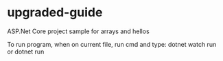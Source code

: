 # upgraded-guide
ASP.Net Core project sample for arrays and hellos

To run program, when on current file, run cmd and type: 
dotnet watch run or dotnet run
